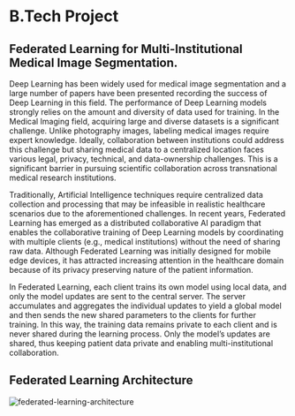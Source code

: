# B.Tech Project
## Federated Learning for Multi-Institutional Medical Image Segmentation.

Deep Learning has been widely used for medical image segmentation and a large number of papers have been presented recording the success of Deep Learning in this field. The performance of Deep Learning models strongly relies on the amount and diversity of data used for training. In the Medical Imaging field, acquiring large and diverse datasets is a significant challenge. Unlike photography images, labeling medical images require expert knowledge. Ideally, collaboration between institutions could address this challenge but sharing medical data to a centralized location faces various legal, privacy, technical, and data-ownership challenges. This is a significant barrier in pursuing scientific collaboration across transnational medical research institutions.

Traditionally, Artificial Intelligence techniques require centralized data collection and processing that may be infeasible in realistic healthcare scenarios due to the aforementioned challenges. In recent years, Federated Learning has emerged as a distributed collaborative AI paradigm that enables the collaborative training of Deep Learning models by coordinating with multiple clients (e.g., medical institutions) without the need of sharing raw data. Although Federated Learning was initially designed for mobile edge devices, it has attracted increasing attention in the healthcare domain because of its privacy preserving nature of the patient information.

In Federated Learning, each client trains its own model using local data, and only the model updates are sent to the central server. The server accumulates and aggregates the individual updates to yield a global model and then sends the new shared parameters to the clients for further training. In this way, the training data remains private to each client and is never shared during the learning process. Only the model’s updates are shared, thus keeping patient data private and enabling multi-institutional collaboration.

## Federated Learning Architecture
![federated-learning-architecture](https://user-images.githubusercontent.com/92647313/178326533-49fd0739-0143-4283-a4df-02bf905dcef6.png)
